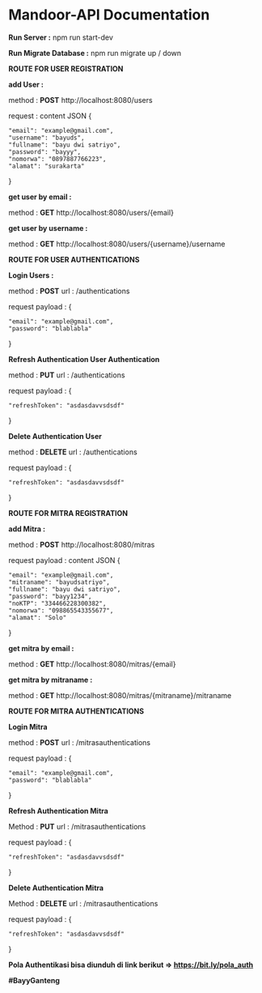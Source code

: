 # Mandoor-API Documentation


**Run Server :** npm run start-dev

**Run Migrate Database :** npm run migrate up / down


**ROUTE FOR USER REGISTRATION**

**add User :**

method : **POST**
http://localhost:8080/users

request : content JSON
{

    "email": "example@gmail.com",
    "username": "bayuds",
    "fullname": "bayu dwi satriyo",
    "password": "bayyy",
    "nomorwa": "0897887766223",
    "alamat": "surakarta"
}

**get user by email :**

method : **GET**
http://localhost:8080/users/{email}

**get user by username :**

method : **GET**
http://localhost:8080/users/{username}/username

**ROUTE FOR USER AUTHENTICATIONS**

**Login Users :**

method : **POST**
url : /authentications

request payload : 
{

    "email": "example@gmail.com",
    "password": "blablabla"
    
}

**Refresh Authentication User Authentication**

method : **PUT**
url : /authentications

request payload : 
{

    "refreshToken": "asdasdavvsdsdf"
    
}

**Delete Authentication User**

method : **DELETE**
url : /authentications

request payload :
{

    "refreshToken": "asdasdavvsdsdf"
    
}

**ROUTE FOR MITRA REGISTRATION**


**add Mitra :**

method : **POST**
http://localhost:8080/mitras

request payload : content JSON
{

    "email": "example@gmail.com",
    "mitraname": "bayudsatriyo",
    "fullname": "bayu dwi satriyo",
    "password": "bayy1234",
    "noKTP": "334466228300382",
    "nomorwa": "098865543355677",
    "alamat": "Solo"
}

**get mitra by email :**

method : **GET**
http://localhost:8080/mitras/{email}

**get mitra by mitraname :**

method : **GET**
http://localhost:8080/mitras/{mitraname}/mitraname

**ROUTE FOR MITRA AUTHENTICATIONS**

**Login Mitra**

method : **POST**
url : /mitrasauthentications

request payload :
{

    "email": "example@gmail.com",
    "password": "blablabla"
    
}

**Refresh Authentication Mitra**

Method : **PUT**
url : /mitrasauthentications

request payload : 
{

    "refreshToken": "asdasdavvsdsdf"
    
}

**Delete Authentication Mitra**

Method : **DELETE**
url : /mitrasauthentications

request payload : 
{

    "refreshToken": "asdasdavvsdsdf"
    
}

**Pola Authentikasi bisa diunduh di link berikut => https://bit.ly/pola_auth**

**#BayyGanteng**
